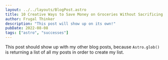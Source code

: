 ```yaml
---
layout: ../../layouts/BlogPost.astro
title: 10 Creative Ways to Save Money on Groceries Without Sacrificing Quality
author: Frugal Thinker
description: "This post will show up on its own!"
pubDate: 2022-08-08
tags: ["astro", "successes"]
---
```

This post should show up with my other blog posts, because `Astro.glob()` is returning a list of all my posts in order to create my list.